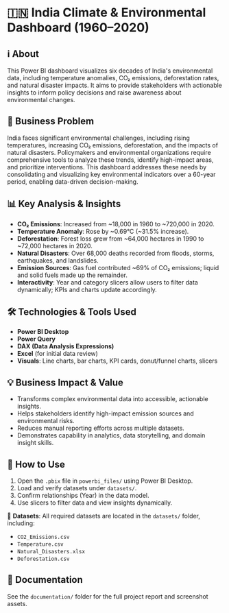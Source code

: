 # 🇮🇳 India Climate & Environmental Dashboard (1960–2020)

## ℹ️ About
This Power BI dashboard visualizes six decades of India's environmental data, including temperature anomalies, CO₂ emissions, deforestation rates, and natural disaster impacts. It aims to provide stakeholders with actionable insights to inform policy decisions and raise awareness about environmental changes.

## 🧾 Business Problem
India faces significant environmental challenges, including rising temperatures, increasing CO₂ emissions, deforestation, and the impacts of natural disasters. Policymakers and environmental organizations require comprehensive tools to analyze these trends, identify high-impact areas, and prioritize interventions. This dashboard addresses these needs by consolidating and visualizing key environmental indicators over a 60-year period, enabling data-driven decision-making.

## 📊 Key Analysis & Insights
- **CO₂ Emissions**: Increased from ~18,000 in 1960 to ~720,000 in 2020.
- **Temperature Anomaly**: Rose by ~0.69°C (~31.5% increase).
- **Deforestation**: Forest loss grew from ~64,000 hectares in 1990 to ~72,000 hectares in 2020.
- **Natural Disasters**: Over 68,000 deaths recorded from floods, storms, earthquakes, and landslides.
- **Emission Sources**: Gas fuel contributed ~69% of CO₂ emissions; liquid and solid fuels made up the remainder.
- **Interactivity**: Year and category slicers allow users to filter data dynamically; KPIs and charts update accordingly.

## 🛠️ Technologies & Tools Used
- **Power BI Desktop**
- **Power Query**
- **DAX (Data Analysis Expressions)**
- **Excel** (for initial data review)
- **Visuals**: Line charts, bar charts, KPI cards, donut/funnel charts, slicers

## 💡 Business Impact & Value
- Transforms complex environmental data into accessible, actionable insights.
- Helps stakeholders identify high-impact emission sources and environmental risks.
- Reduces manual reporting efforts across multiple datasets.
- Demonstrates capability in analytics, data storytelling, and domain insight skills.

## 🧭 How to Use
1. Open the `.pbix` file in `powerbi_files/` using Power BI Desktop.
2. Load and verify datasets under `datasets/`.
3. Confirm relationships (Year) in the data model.
4. Use slicers to filter data and view insights dynamically.

📁 **Datasets**: All required datasets are located in the `datasets/` folder, including:
- `CO2_Emissions.csv`
- `Temperature.csv`
- `Natural_Disasters.xlsx`
- `Deforestation.csv`

## 📄 Documentation
See the `documentation/` folder for the full project report and screenshot assets.
